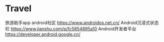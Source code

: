 # Travel
旅游助手app
android社区
https://www.androidos.net.cn/
Android沉浸式状态栏
https://www.jianshu.com/p/fc5854895a10
Android开发者平台
https://developer.android.google.cn/
